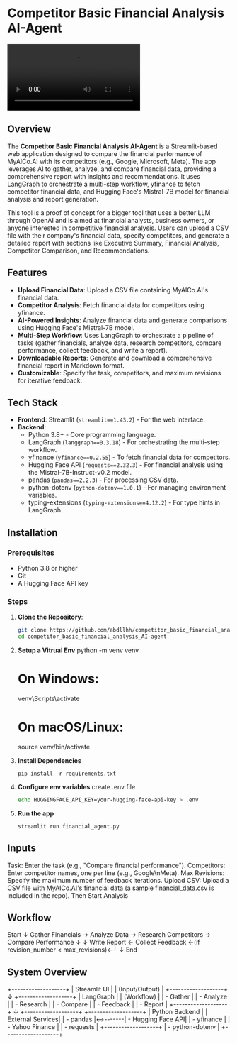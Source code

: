 # Competitor Basic Financial Analysis AI-Agent

![Financial Agent Demo](financial_agent.mp4)

## Overview

The **Competitor Basic Financial Analysis AI-Agent** is a Streamlit-based web application designed to compare the financial performance of MyAICo.AI with its competitors (e.g., Google, Microsoft, Meta). The app leverages AI to gather, analyze, and compare financial data, providing a comprehensive report with insights and recommendations. It uses LangGraph to orchestrate a multi-step workflow, yfinance to fetch competitor financial data, and Hugging Face's Mistral-7B model for financial analysis and report generation.

This tool is a proof of concept for a bigger tool that uses a better LLM through OpenAI and is aimed at financial analysts, business owners, or anyone interested in competitive financial analysis. Users can upload a CSV file with their company's financial data, specify competitors, and generate a detailed report with sections like Executive Summary, Financial Analysis, Competitor Comparison, and Recommendations.

## Features

- **Upload Financial Data**: Upload a CSV file containing MyAICo.AI's financial data.
- **Competitor Analysis**: Fetch financial data for competitors using yfinance.
- **AI-Powered Insights**: Analyze financial data and generate comparisons using Hugging Face's Mistral-7B model.
- **Multi-Step Workflow**: Uses LangGraph to orchestrate a pipeline of tasks (gather financials, analyze data, research competitors, compare performance, collect feedback, and write a report).
- **Downloadable Reports**: Generate and download a comprehensive financial report in Markdown format.
- **Customizable**: Specify the task, competitors, and maximum revisions for iterative feedback.

## Tech Stack

- **Frontend**: Streamlit (`streamlit==1.43.2`) - For the web interface.
- **Backend**:
  - Python 3.8+ - Core programming language.
  - LangGraph (`langgraph==0.3.18`) - For orchestrating the multi-step workflow.
  - yfinance (`yfinance==0.2.55`) - To fetch financial data for competitors.
  - Hugging Face API (`requests==2.32.3`) - For financial analysis using the Mistral-7B-Instruct-v0.2 model.
  - pandas (`pandas==2.2.3`) - For processing CSV data.
  - python-dotenv (`python-dotenv==1.0.1`) - For managing environment variables.
  - typing-extensions (`typing-extensions==4.12.2`) - For type hints in LangGraph.

## Installation

### Prerequisites
- Python 3.8 or higher
- Git
- A Hugging Face API key

### Steps
1. **Clone the Repository**:
   ```bash
   git clone https://github.com/abdllhh/competitor_basic_financial_analysis_AI-agent.git
   cd competitor_basic_financial_analysis_AI-agent

2. **Setup a Vitrual Env**
   python -m venv venv
   # On Windows:
   venv\Scripts\activate
   # On macOS/Linux:
   source venv/bin/activate
   
3. **Install Dependencies**
   ```
   pip install -r requirements.txt

4. **Configure env variables**
   create  .env file
   ```bash
   echo HUGGINGFACE_API_KEY=your-hugging-face-api-key > .env

5. **Run the app**
   ```
   streamlit run financial_agent.py

## Inputs
Task: Enter the task (e.g., "Compare financial performance").
Competitors: Enter competitor names, one per line (e.g., Google\nMeta).
Max Revisions: Specify the maximum number of feedback iterations.
Upload CSV: Upload a CSV file with MyAICo.AI's financial data (a sample financial_data.csv is included in the repo).
Then Start Analysis

## Workflow
Start
  ↓
Gather Financials → Analyze Data → Research Competitors → Compare Performance
  ↓                                                        ↓
Write Report ← Collect Feedback ←(if revision_number < max_revisions)←┘
  ↓
End

## System Overview
+-------------------+
|    Streamlit UI   |
| (Input/Output)    |
+-------------------+
          ↓
+-------------------+
|    LangGraph      |
| (Workflow)        |
| - Gather          |
| - Analyze         |
| - Research        |
| - Compare         |
| - Feedback        |
| - Report          |
+-------------------+
          ↓
+-------------------+         +-------------------+
|    Python Backend |         |  External Services|
| - pandas          |↔-------| - Hugging Face API|
| - yfinance        |         | - Yahoo Finance   |
| - requests        |         +-------------------+
| - python-dotenv   |
+-------------------+
   
